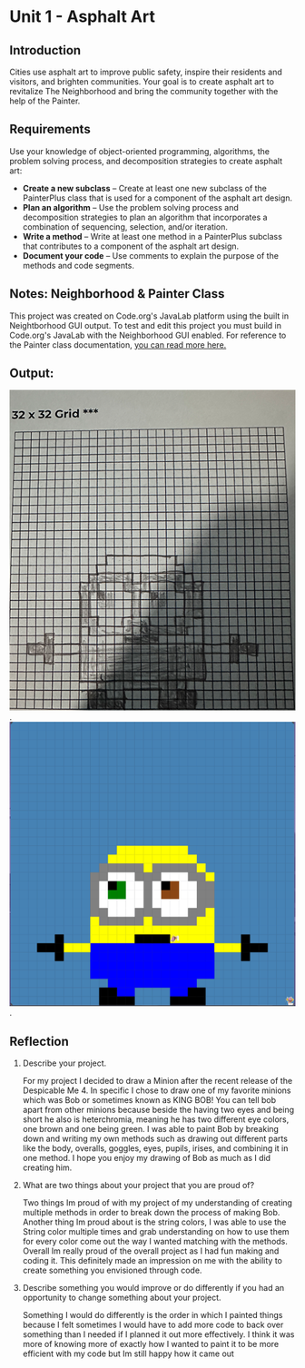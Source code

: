 # Unit 1 - Asphalt Art

## Introduction

Cities use asphalt art to improve public safety, inspire their residents and visitors, and brighten communities. Your goal is to create asphalt art to revitalize The Neighborhood and bring the community together with the help of the Painter.

## Requirements

Use your knowledge of object-oriented programming, algorithms, the problem solving process, and decomposition strategies to create asphalt art:
- **Create a new subclass** – Create at least one new subclass of the PainterPlus class that is used for a component of the asphalt art design.
- **Plan an algorithm** – Use the problem solving process and decomposition strategies to plan an algorithm that incorporates a combination of sequencing, selection, and/or iteration.
- **Write a method** – Write at least one method in a PainterPlus subclass that contributes to a component of the asphalt art design.
- **Document your code** – Use comments to explain the purpose of the methods and code segments.

## Notes: Neighborhood & Painter Class

This project was created on Code.org's JavaLab platform using the built in Neightborhood GUI output. To test and edit this project you must build in Code.org's JavaLab with the Neighborhood GUI enabled. For reference to the Painter class documentation, [you can read more here.](https://studio.code.org/docs/ide/javalab/classes/Painter)

## Output:

  ![Alt Text](Draft.png). ![Alt Text](MinionCode.PNG).  



## Reflection

1. Describe your project.

   For my project I decided to draw a Minion after the recent release of the Despicable Me 4. In specific I chose to draw one of my favorite minions which was Bob or sometimes known as KING BOB! You can tell bob apart from other minions because beside the having two eyes and being short he also is heterchromia, meaning he has two different eye colors, one brown and one being green.  I was able to paint Bob by breaking down and writing my own methods such as drawing out different parts like the body, overalls, goggles, eyes, pupils, irises, and combining it in one method. I hope you enjoy my drawing of Bob as much as I did creating him.

2. What are two things about your project that you are proud of?

   Two things Im proud of with my project of my understanding of creating multiple methods in order to break down the process of making Bob. Another thing Im proud about is the string colors, I was able to use the String color multiple times and grab understanding on how to use them for every color come out the way I wanted matching with the methods. Overall Im really proud of the overall project as I had fun making  and coding it. This definitely made an impression on me with the ability to create something you envisioned through code.



3. Describe something you would improve or do differently if you had an opportunity to change something about your project.

   Something I would do differently is the order in which I painted things because I felt sometimes I would have to add more code to back over something than I needed if I planned it out more effectively. I think it was more of knowing more of exactly how I wanted to paint it to be more efficient with my code but Im still happy how it came out

